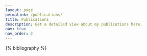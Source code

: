 ```yaml
---
layout: page
permalink: /publications/
title: Publications
description: Get a detailed view about my publications here.
nav: true
nav_order: 2
---
```


<!-- _pages/publications.md -->
<div class="publications">

{% bibliography %}

</div>
